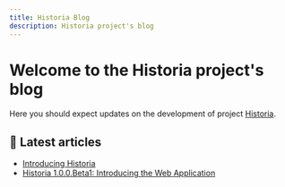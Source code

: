 ```yaml
---
title: Historia Blog
description: Historia project's blog
---
```


# Welcome to the Historia project's blog

Here you should expect updates on the development of project [Historia](https://github.com/asoldano/historia).

## 📌 Latest articles
- [Introducing Historia](./_posts/2025-03-20-introducing-historia.md)
- [Historia 1.0.0.Beta1: Introducing the Web Application](./_posts/2025-03-22-historia-beta1-web-application.md)

